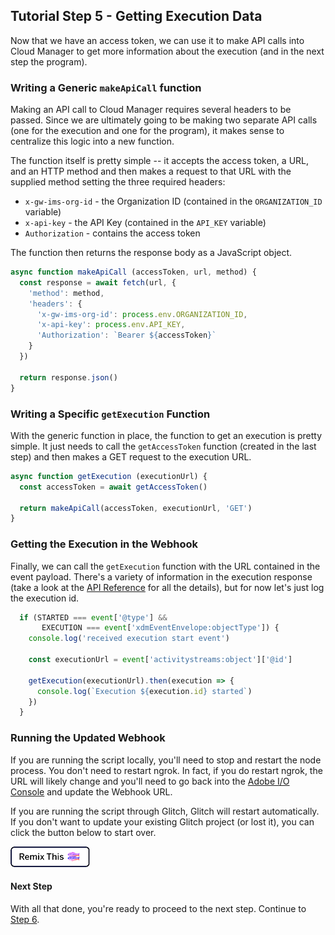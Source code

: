 ## Tutorial Step 5 - Getting Execution Data

Now that we have an access token, we can use it to make API calls into Cloud Manager to get more information about the execution (and in the next step the program).

### Writing a Generic `makeApiCall` function

Making an API call to Cloud Manager requires several headers to be passed. Since we are ultimately going to be making two separate API calls (one for the execution and one for the program), it makes sense to centralize this logic into a new function.

The function itself is pretty simple -- it accepts the access token, a URL, and an HTTP method and then makes a request to that URL with the supplied method setting the three required headers:

* `x-gw-ims-org-id` - the Organization ID (contained in the `ORGANIZATION_ID` variable)
* `x-api-key` - the API Key (contained in the `API_KEY` variable)
* `Authorization` - contains the access token

The function then returns the response body as a JavaScript object.

```javascript
async function makeApiCall (accessToken, url, method) {
  const response = await fetch(url, {
    'method': method,
    'headers': {
      'x-gw-ims-org-id': process.env.ORGANIZATION_ID,
      'x-api-key': process.env.API_KEY,
      'Authorization': `Bearer ${accessToken}`
    }
  })

  return response.json()
}
```

### Writing a Specific `getExecution` Function

With the generic function in place, the function to get an execution is pretty simple. It just needs to call the `getAccessToken` function (created in the last step) and then makes a GET request to the execution URL.

```javascript
async function getExecution (executionUrl) {
  const accessToken = await getAccessToken()

  return makeApiCall(accessToken, executionUrl, 'GET')
}
```

### Getting the Execution in the Webhook

Finally, we can call the `getExecution` function with the URL contained in the event payload. There's a variety of information in the execution response (take a look at the [API Reference](../swagger-specs/api.yaml) for all the details), but for now let's just log the execution id.

```javascript
  if (STARTED === event['@type'] &&
       EXECUTION === event['xdmEventEnvelope:objectType']) {
    console.log('received execution start event')

    const executionUrl = event['activitystreams:object']['@id']

    getExecution(executionUrl).then(execution => {
      console.log(`Execution ${execution.id} started`)
    })
  }
```

### Running the Updated Webhook

If you are running the script locally, you'll need to stop and restart the node process. You don't need to restart ngrok. In fact, if you do restart ngrok, the URL will likely change and you'll need to go back into the <a href="https://console.adobe.io/integrations" target="_new">Adobe I/O Console</a> and update the Webhook URL.

If you are running the script through Glitch, Glitch will restart automatically. If you don't want to update your existing Glitch project (or lost it), you can click the button below to start over.

<!-- Remix Button -->
<a href="https://glitch.com/edit/#!/remix/adobe-cloudmanager-api-tutorial-step5" target="_new">
  <img src="../img/glitch.png" alt="Remix in Glitch" id="glitch-button">
</a>

#### Next Step

With all that done, you're ready to proceed to the next step. Continue to [Step 6](6-getting-the-program.md).

<style type="text/css">
#kirbyMainContent .hljs .hljs-function,
#kirbyMainContent .hljs .hljs-params {
    color: #333;
}
</style>

